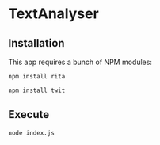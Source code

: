 # TextAnalyser

## Installation
This app requires a bunch of NPM modules:

`npm install rita`

`npm install twit`


## Execute

`node index.js`